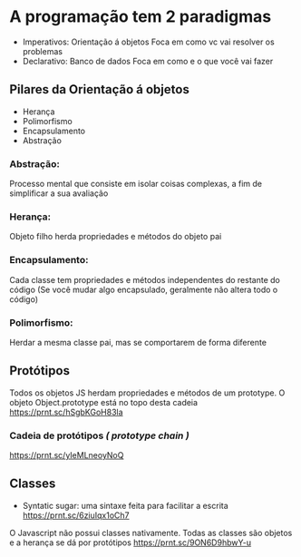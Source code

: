 # A programação tem 2 paradigmas
* Imperativos: Orientação á objetos
Foca em como vc vai resolver os problemas
* Declarativo: Banco de dados
Foca em como e o que você vai fazer

## Pilares da Orientação á objetos
* Herança
* Polimorfismo
* Encapsulamento
* Abstração

### Abstração: 
Processo mental que consiste em isolar coisas complexas, a fim de simplificar a sua avaliação

### Herança: 
Objeto filho herda propriedades e métodos do objeto pai

### Encapsulamento: 
Cada classe tem propriedades e métodos independentes do restante do código (Se você mudar algo encapsulado, geralmente não altera todo o código)

### Polimorfismo: 
Herdar a mesma classe pai, mas se comportarem de forma diferente 

## Protótipos
Todos os objetos JS herdam propriedades e métodos de um prototype.
O objeto Object.prototype está no topo desta cadeia
https://prnt.sc/hSgbKGoH83la

### Cadeia de protótipos _( prototype chain )_
https://prnt.sc/yIeMLneoyNoQ

## Classes
* Syntatic sugar: uma sintaxe feita para facilitar a escrita
https://prnt.sc/6ziuIqx1oCh7

O Javascript não possui classes nativamente. Todas as classes são objetos e a herança se dá por protótipos 
https://prnt.sc/9ON6D9hbwY-u